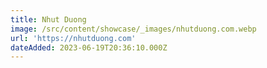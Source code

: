 ```yaml
---
title: Nhut Duong
image: /src/content/showcase/_images/nhutduong.com.webp
url: 'https://nhutduong.com'
dateAdded: 2023-06-19T20:36:10.000Z
---
```


